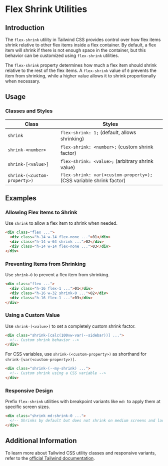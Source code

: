 # Flex Shrink Utilities

## Introduction

The `flex-shrink` utility in Tailwind CSS provides control over how flex items shrink relative to other flex items inside a flex container. By default, a flex item will shrink if there is not enough space in the container, but this behavior can be customized using `flex-shrink` utilities.

The `flex-shrink` property determines how much a flex item should shrink relative to the rest of the flex items. A `flex-shrink` value of `0` prevents the item from shrinking, while a higher value allows it to shrink proportionally when necessary.

## Usage

### Classes and Styles

| Class | Styles |
|--------|-----------------|
| `shrink` | `flex-shrink: 1;` (default, allows shrinking) |
| `shrink-<number>` | `flex-shrink: <number>;` (custom shrink factor) |
| `shrink-[<value>]` | `flex-shrink: <value>;` (arbitrary shrink value) |
| `shrink-(<custom-property>)` | `flex-shrink: var(<custom-property>);` (CSS variable shrink factor) |

## Examples

### Allowing Flex Items to Shrink
Use `shrink` to allow a flex item to shrink when needed.

```html
<div class="flex ...">
  <div class="h-14 w-14 flex-none ...">01</div>
  <div class="h-14 w-64 shrink ...">02</div>
  <div class="h-14 w-14 flex-none ...">03</div>
</div>
```

### Preventing Items from Shrinking
Use `shrink-0` to prevent a flex item from shrinking.

```html
<div class="flex ...">
  <div class="h-16 flex-1 ...">01</div>
  <div class="h-16 w-32 shrink-0 ...">02</div>
  <div class="h-16 flex-1 ...">03</div>
</div>
```

### Using a Custom Value
Use `shrink-[<value>]` to set a completely custom shrink factor.

```html
<div class="shrink-[calc(100vw-var(--sidebar))] ...">
  <!-- Custom shrink behavior -->
</div>
```

For CSS variables, use `shrink-(<custom-property>)` as shorthand for `shrink-[var(<custom-property>)]`.

```html
<div class="shrink-(--my-shrink) ...">
  <!-- Custom shrink using a CSS variable -->
</div>
```

### Responsive Design
Prefix `flex-shrink` utilities with breakpoint variants like `md:` to apply them at specific screen sizes.

```html
<div class="shrink md:shrink-0 ...">
  <!-- Shrinks by default but does not shrink on medium screens and larger -->
</div>
```

## Additional Information
To learn more about Tailwind CSS utility classes and responsive variants, refer to the [official Tailwind documentation](https://tailwindcss.com/docs/flex-shrink).

